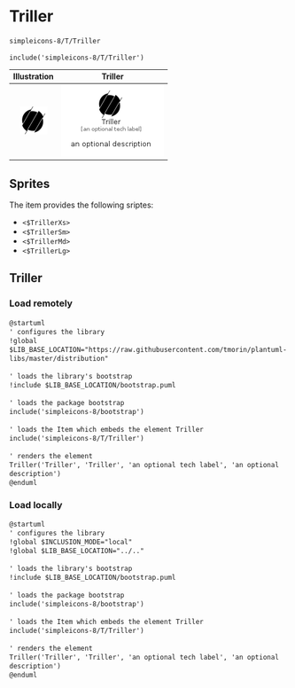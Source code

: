 # Triller


```text
simpleicons-8/T/Triller
```

```text
include('simpleicons-8/T/Triller')
```



| Illustration | Triller |
| :---: | :---: |
| ![illustration for Illustration](../../simpleicons-8/T/Triller.png) | ![illustration for Triller](../../simpleicons-8/T/Triller.Local.png) |



## Sprites
The item provides the following sriptes:

- `<$TrillerXs>`
- `<$TrillerSm>`
- `<$TrillerMd>`
- `<$TrillerLg>`





## Triller

### Load remotely
```plantuml
@startuml
' configures the library
!global $LIB_BASE_LOCATION="https://raw.githubusercontent.com/tmorin/plantuml-libs/master/distribution"

' loads the library's bootstrap
!include $LIB_BASE_LOCATION/bootstrap.puml

' loads the package bootstrap
include('simpleicons-8/bootstrap')

' loads the Item which embeds the element Triller
include('simpleicons-8/T/Triller')

' renders the element
Triller('Triller', 'Triller', 'an optional tech label', 'an optional description')
@enduml
```

### Load locally
```plantuml
@startuml
' configures the library
!global $INCLUSION_MODE="local"
!global $LIB_BASE_LOCATION="../.."

' loads the library's bootstrap
!include $LIB_BASE_LOCATION/bootstrap.puml

' loads the package bootstrap
include('simpleicons-8/bootstrap')

' loads the Item which embeds the element Triller
include('simpleicons-8/T/Triller')

' renders the element
Triller('Triller', 'Triller', 'an optional tech label', 'an optional description')
@enduml
```

